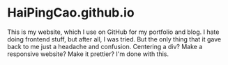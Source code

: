 # HaiPingCao.github.io

This is my website, which I use on GitHub for my portfolio and blog. I hate doing frontend stuff, but after all, I was tried. But the only thing that it gave back to me just a headache and confusion. Centering a div? Make a responsive website? Make it prettier? I'm done with this.
